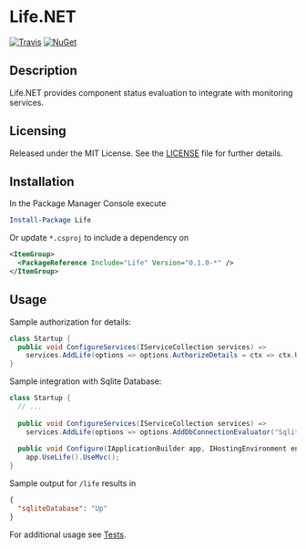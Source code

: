 # Life.NET
[![Travis](https://img.shields.io/travis/joncloud/life-net.svg)](https://travis-ci.org/joncloud/life-net/)
[![NuGet](https://img.shields.io/nuget/v/Life.svg)](https://www.nuget.org/packages/Life/)

## Description
Life.NET provides component status evaluation to integrate with monitoring services.

## Licensing
Released under the MIT License.  See the [LICENSE][] file for further details.

[license]: LICENSE.md

## Installation
In the Package Manager Console execute

```powershell
Install-Package Life
```

Or update `*.csproj` to include a dependency on

```xml
<ItemGroup>
  <PackageReference Include="Life" Version="0.1.0-*" />
</ItemGroup>
```

## Usage
Sample authorization for details:
```csharp
class Startup {
  public void ConfigureServices(IServiceCollection services) => 
    services.AddLife(options => options.AuthorizeDetails = ctx => ctx.User.IsInRole("Admin"));
}
```

Sample integration with Sqlite Database:
```csharp
class Startup {
  // ...
  
  public void ConfigureServices(IServiceCollection services) => 
    services.AddLife(options => options.AddDbConnectionEvaluator("SqliteDatabase", () => new SqliteConnection(), "Data Source=:memory:;"));
    
  public void Configure(IApplicationBuilder app, IHostingEnvironment env) =>
    app.UseLife().UseMvc();
}
```

Sample output for `/life` results in
```json
{
  "sqliteDatabase": "Up"
}
```

For additional usage see [Tests][].

[Tests]: tests/Life.Tests
